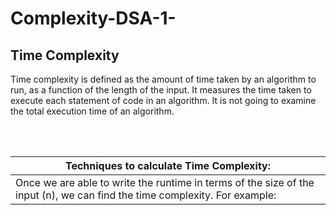 # Complexity-DSA-1-



## Time Complexity

<p>Time complexity is defined as the amount of time taken by an algorithm to run, as a function of the length of the input. It measures the time taken to execute each statement of code in an algorithm. It is not going to examine the total execution time of an algorithm.</p><br></br>
 
| <b>Techniques to calculate Time Complexity: </b>|
|------------------------------------------|
| Once we are able to write the runtime in terms of the size of the input (n), we can find the time complexity. For example: |

